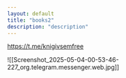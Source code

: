 ```yaml
---
layout: default
title: "books2"
description: "description"
---
```


https://t.me/knigivsemfree

![[Screenshot_2025-05-04-00-53-46-227_org.telegram.messenger.web.jpg]]